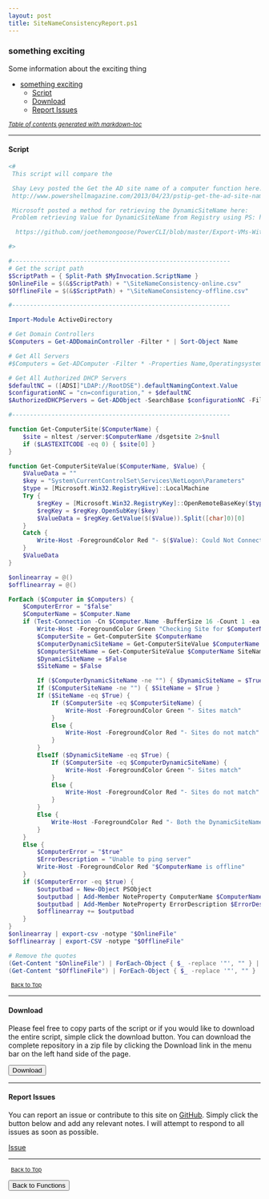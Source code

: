 ```yaml
---
layout: post
title: SiteNameConsistencyReport.ps1
---
```


### something exciting

Some information about the exciting thing

- [something exciting](#something-exciting)
  - [Script](#script)
  - [Download](#download)
  - [Report Issues](#report-issues)

<small><i><a href='http://ecotrust-canada.github.io/markdown-toc/'>Table of contents generated with markdown-toc</a></i></small>

---

#### Script

```powershell
<#
 This script will compare the

 Shay Levy posted the Get the AD site name of a computer function here:
 http://www.powershellmagazine.com/2013/04/23/pstip-get-the-ad-site-name-of-a-computer/

 Microsoft posted a method for retrieving the DynamicSiteName here:
 Problem retrieving Value for DynamicSiteName from Registry using PS: http://support.microsoft.com/kb/2801452

  https://github.com/joethemongoose/PowerCLI/blob/master/Export-VMs-With-SiteCode.ps1

#>

#-------------------------------------------------------------
# Get the script path
$ScriptPath = { Split-Path $MyInvocation.ScriptName }
$OnlineFile = $(&$ScriptPath) + "\SiteNameConsistency-online.csv"
$OfflineFile = $(&$ScriptPath) + "\SiteNameConsistency-offline.csv"

#-------------------------------------------------------------

Import-Module ActiveDirectory

# Get Domain Controllers
$Computers = Get-ADDomainController -Filter * | Sort-Object Name

# Get All Servers
#$Computers = Get-ADComputer -Filter * -Properties Name,Operatingsystem | Where-Object {$_.Operatingsystem -like "*server*"} | Sort-Object Name

# Get All Authorized DHCP Servers
$defaultNC = ([ADSI]"LDAP://RootDSE").defaultNamingContext.Value
$configurationNC = "cn=configuration," + $defaultNC
$AuthorizedDHCPServers = Get-ADObject -SearchBase $configurationNC -Filter "objectclass -eq 'dhcpclass' -AND Name -ne 'dhcproot'"

#-------------------------------------------------------------

function Get-ComputerSite($ComputerName) {
    $site = nltest /server:$ComputerName /dsgetsite 2>$null
    if ($LASTEXITCODE -eq 0) { $site[0] }
}

function Get-ComputerSiteValue($ComputerName, $Value) {
    $ValueData = ""
    $key = "System\CurrentControlSet\Services\NetLogon\Parameters"
    $type = [Microsoft.Win32.RegistryHive]::LocalMachine
    Try {
        $regKey = [Microsoft.Win32.RegistryKey]::OpenRemoteBaseKey($type, $ComputerName)
        $regKey = $regKey.OpenSubKey($key)
        $ValueData = $regKey.GetValue($($Value)).Split([char]0)[0]
    }
    Catch {
        Write-Host -ForegroundColor Red "- $($Value): Could Not Connect to Remote Registry!"
    }
    $ValueData
}

$onlinearray = @()
$offlinearray = @()

ForEach ($Computer in $Computers) {
    $ComputerError = "$false"
    $ComputerName = $Computer.Name
    if (Test-Connection -Cn $Computer.Name -BufferSize 16 -Count 1 -ea 0 -quiet) {
        Write-Host -ForegroundColor Green "Checking Site for $ComputerName"
        $ComputerSite = Get-ComputerSite $ComputerName
        $ComputerDynamicSiteName = Get-ComputerSiteValue $ComputerName DynamicSiteName
        $ComputerSiteName = Get-ComputerSiteValue $ComputerName SiteName
        $DynamicSiteName = $False
        $SiteName = $False

        If ($ComputerDynamicSiteName -ne "") { $DynamicSiteName = $True }
        If ($ComputerSiteName -ne "") { $SiteName = $True }
        If ($SiteName -eq $True) {
            If ($ComputerSite -eq $ComputerSiteName) {
                Write-Host -ForegroundColor Green "- Sites match"
            }
            Else {
                Write-Host -ForegroundColor Red "- Sites do not match"
            }
        }
        ElseIf ($DynamicSiteName -eq $True) {
            If ($ComputerSite -eq $ComputerDynamicSiteName) {
                Write-Host -ForegroundColor Green "- Sites match"
            }
            Else {
                Write-Host -ForegroundColor Red "- Sites do not match"
            }
        }
        Else {
            Write-Host -ForegroundColor Red "- Both the DynamicSiteName and SiteName registry values are missing."
        }
    }
    Else {
        $ComputerError = "$true"
        $ErrorDescription = "Unable to ping server"
        Write-Host -ForegroundColor Red "$ComputerName is offline"
    }
    if ($ComputerError -eq $true) {
        $outputbad = New-Object PSObject
        $outputbad | Add-Member NoteProperty ComputerName $ComputerName
        $outputbad | Add-Member NoteProperty ErrorDescription $ErrorDescription
        $offlinearray += $outputbad
    }
}
$onlinearray | export-csv -notype "$OnlineFile"
$offlinearray | export-CSV -notype "$OfflineFile"

# Remove the quotes
(Get-Content "$OnlineFile") | ForEach-Object { $_ -replace '"', "" } | out-file "$OnlineFile" -Force -Encoding ascii
(Get-Content "$OfflineFile") | ForEach-Object { $_ -replace '"', "" } | out-file "$OfflineFile" -Force -Encoding ascii
```

<span style="font-size:11px;"><a href="#"><i class="fas fa-caret-up" aria-hidden="true" style="color: white; margin-right:5px;"></i>Back to Top</a></span>

---

#### Download

Please feel free to copy parts of the script or if you would like to download the entire script, simple click the download button. You can download the complete repository in a zip file by clicking the Download link in the menu bar on the left hand side of the page.

<button class="btn" type="submit" onclick="window.open('/PowerShell/functions/SiteNameConsistencyReport.ps1')">
    <i class="fa fa-cloud-download-alt">
    </i>
        Download
</button>

---

#### Report Issues

You can report an issue or contribute to this site on <a href="https://github.com/BanterBoy/scripts-blog/issues">GitHub</a>. Simply click the button below and add any relevant notes. I will attempt to respond to all issues as soon as possible.

<!-- Place this tag where you want the button to render. -->

<a class="github-button" href="https://github.com/BanterBoy/scripts-blog/issues/new?title=SiteNameConsistencyReport.ps1&body=There is a problem with this function. Please find details below." data-show-count="true" aria-label="Issue BanterBoy/scripts-blog on GitHub">Issue</a>

---

<span style="font-size:11px;"><a href="#"><i class="fas fa-caret-up" aria-hidden="true" style="color: white; margin-right:5px;"></i>Back to Top</a></span>

<a href="/menu/_pages/functions.html">
    <button class="btn">
        <i class='fas fa-reply'>
        </i>
            Back to Functions
    </button>
</a>

[1]: http://ecotrust-canada.github.io/markdown-toc
[2]: https://github.com/googlearchive/code-prettify

```

```
